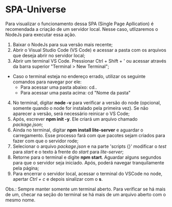 # SPA-Universe
Para visualizar o funcionamento dessa SPA (Single Page Apllication) é recomendada a criação de um servidor local. Nesse caso, utlizaremos o NodeJs para executar essa ação.

1. Baixar o NodeJs para sua versão mais recente;
2. Abrir o Visual Studio Code (VS Code) e acessar a pasta com os arquivos que deseja abrir no servidor local;
3. Abrir um terminal VS Code. Pressionar Ctrl + Shift + ' ou acessar através da barra superior "Terminal > New Terminal";
  - Caso o terminal esteja no endereço errado, utilizar os seguinte comandos para navegar por ele:
    - Para acessar uma pasta abaixo: cd..
    - Para acessar uma pasta acima: cd "Nome da pasta"
4. No terminal, digitar **node -v** para verificar a versão do node (opcional, somente quando o node for instalado pela primeira vez). Se não aparecer a versão, será necessário reinicar o VS Code;
5. Após, escrever **npm init -y**. Ele criará um arquivo chamado _package.json_;
6. Ainda no terminal, digitar **npm install lite-server** e aguardar o carregamento. Esse processo fará com que pacotes sejam criados para fazer com que o servidor rode;
7. Selecionar o arquivo _package.json_ e na parte 'scripts {}' modificar o _test_ para _start_ e o texto à frente do _start_ para _lite-server_;
8. Retorne para o terminal e digite **npm start**. Aguardar alguns segundos para que o servidor seja iniciado. Após, poderá navegar tranquilamente pela página;
9. Para encerrar o servidor local, acessar o terminal do VSCode no node, apertar _Ctrl + c_ e depois sinalizar com o **s**.

Obs.: Sempre manter somente um terminal aberto. Para verificar se há mais de um, checar na seção do terminal se há mais de um arquivo aberto com o mesmo nome.
